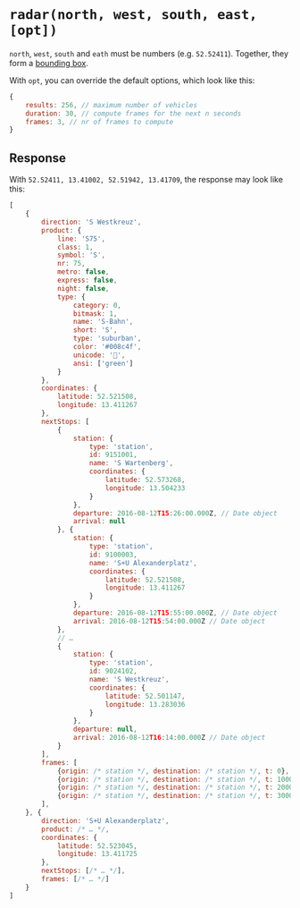 # `radar(north, west, south, east, [opt])`

`north`, `west`, `south` and `eath` must be numbers (e.g. `52.52411`). Together, they form a [bounding box](https://en.wikipedia.org/wiki/Minimum_bounding_box).

With `opt`, you can override the default options, which look like this:

```js
{
	results: 256, // maximum number of vehicles
	duration: 30, // compute frames for the next n seconds
	frames: 3, // nr of frames to compute
}
```

## Response

With `52.52411, 13.41002, 52.51942, 13.41709`, the response may look like this:

```js
[
	{
		direction: 'S Westkreuz',
		product: {
			line: 'S75',
			class: 1,
			symbol: 'S',
			nr: 75,
			metro: false,
			express: false,
			night: false,
			type: {
				category: 0,
				bitmask: 1,
				name: 'S-Bahn',
				short: 'S',
				type: 'suburban',
				color: '#008c4f',
				unicode: '🚈',
				ansi: ['green']
			}
		},
		coordinates: {
			latitude: 52.521508,
			longitude: 13.411267
		},
		nextStops: [
			{
				station: {
					type: 'station',
					id: 9151001,
					name: 'S Wartenberg',
					coordinates: {
						latitude: 52.573268,
						longitude: 13.504233
					}
				},
				departure: 2016-08-12T15:26:00.000Z, // Date object
				arrival: null
			}, {
				station: {
					type: 'station',
					id: 9100003,
					name: 'S+U Alexanderplatz',
					coordinates: {
						latitude: 52.521508,
						longitude: 13.411267
					}
				},
				departure: 2016-08-12T15:55:00.000Z, // Date object
				arrival: 2016-08-12T15:54:00.000Z // Date object
			},
			// …
			{
				station: {
					type: 'station',
					id: 9024102,
					name: 'S Westkreuz',
					coordinates: {
						latitude: 52.501147,
						longitude: 13.283036
					}
				},
				departure: null,
				arrival: 2016-08-12T16:14:00.000Z // Date object
			}
		],
		frames: [
			{origin: /* station */, destination: /* station */, t: 0},
			{origin: /* station */, destination: /* station */, t: 10000},
			{origin: /* station */, destination: /* station */, t: 20000},
			{origin: /* station */, destination: /* station */, t: 30000}
		],
	}, {
		direction: 'S+U Alexanderplatz',
		product: /* … */,
		coordinates: {
			latitude: 52.523045,
			longitude: 13.411725
		},
		nextStops: [/* … */],
		frames: [/* … */]
	}
]
```
